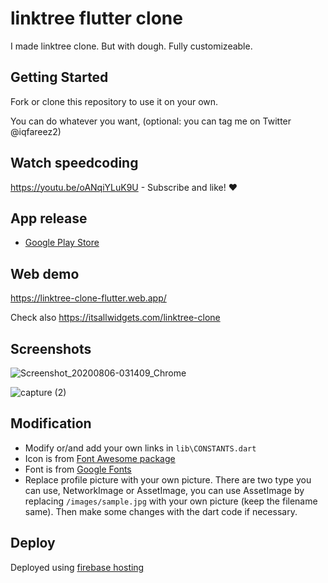 # linktree flutter clone

I made linktree clone. But with dough.
Fully customizeable.

## Getting Started

Fork or clone this repository to use it on your own.

You can do whatever you want, (optional: you can tag me on Twitter @iqfareez2)

## Watch speedcoding

https://youtu.be/oANqiYLuK9U - Subscribe and like! :heart:

## App release

- [Google Play Store](https://play.google.com/store/apps/details?id=com.iqmal.linktreeflutter)

## Web demo

https://linktree-clone-flutter.web.app/

Check also https://itsallwidgets.com/linktree-clone

## Screenshots

![Screenshot_20200806-031409_Chrome](https://user-images.githubusercontent.com/60868965/89478580-f9098780-d7c2-11ea-91b7-38047024515d.jpg)

![capture (2)](https://user-images.githubusercontent.com/60868965/89478593-01fa5900-d7c3-11ea-9692-5b7c4ee84f72.gif)

## Modification

- Modify or/and add your own links in `lib\CONSTANTS.dart`
- Icon is from [Font Awesome package](https://fontawesome.com/icons?d=gallery)
- Font is from [Google Fonts](https://fonts.google.com/)
- Replace profile picture with your own picture. There are two type you can use, NetworkImage or AssetImage, you can use AssetImage by replacing `/images/sample.jpg` with your own picture (keep the filename same). Then make some changes with the dart code if necessary.

## Deploy

Deployed using [firebase hosting](web.app)
